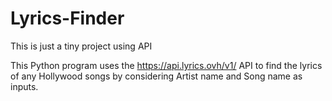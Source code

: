 # Lyrics-Finder

This is just a tiny project using API

This Python program uses the https://api.lyrics.ovh/v1/ API to find the lyrics of any Hollywood songs by considering Artist name and Song name as inputs.
